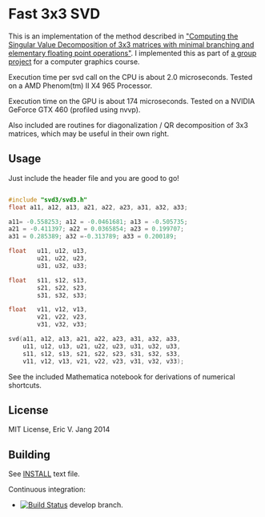 Fast 3x3 SVD
===========

This is an implementation of the method described in <a href="http://pages.cs.wisc.edu/~sifakis/papers/SVD_TR1690.pdf">"Computing the Singular Value Decomposition of 3x3 matrices with minimal branching and elementary floating point operations"</a>. I implemented this as part of <a href="http://wyegelwel.github.io/snow/">a group project</a> for a computer graphics course. 

Execution time per svd call on the CPU is about 2.0 microseconds. Tested on a AMD Phenom(tm) II X4 965 Processor. 

Execution time on the GPU is about 174 microseconds. Tested on a NVIDIA GeForce GTX 460 (profiled using nvvp).

Also included are routines for diagonalization / QR decomposition of 3x3 matrices, which may be useful in their own right. 


## Usage

Just include the header file and you are good to go! 

```C++

#include "svd3/svd3.h"
float a11, a12, a13, a21, a22, a23, a31, a32, a33;

a11= -0.558253; a12 = -0.0461681; a13 = -0.505735;
a21 = -0.411397; a22 = 0.0365854; a23 = 0.199707;
a31 = 0.285389; a32 =-0.313789; a33 = 0.200189;

float 	u11, u12, u13, 
		u21, u22, u23, 
		u31, u32, u33;

float 	s11, s12, s13, 
		s21, s22, s23, 
		s31, s32, s33;

float 	v11, v12, v13, 
		v21, v22, v23, 
		v31, v32, v33;

svd(a11, a12, a13, a21, a22, a23, a31, a32, a33,
    u11, u12, u13, u21, u22, u23, u31, u32, u33,
    s11, s12, s13, s21, s22, s23, s31, s32, s33,
    v11, v12, v13, v21, v22, v23, v31, v32, v33);

```

See the included Mathematica notebook for derivations of numerical shortcuts.

## License
MIT License, Eric V. Jang 2014

## Building

See [INSTALL](INSTALL.md) text file.

Continuous integration:
 - [![Build Status](https://travis-ci.org/EncovGroup/svd3.svg?branch=develop)](https://travis-ci.org/EncovGroup/svd3) develop branch.